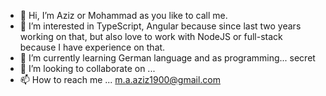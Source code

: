 - 👋 Hi, I’m Aziz or Mohammad as you like to call me.
- 👀 I’m interested in TypeScript, Angular because since last two years working on that, but also 
     love to work with NodeJS or full-stack because I have experience on that.
- 🌱 I’m currently learning German language and as programming...  secret 
- 💞️ I’m looking to collaborate on ...
- 📫 How to reach me ... m.a.aziz1900@gmail.com

<!---
vaitalaziz/vaitalaziz is a ✨ special ✨ repository because its `README.md` (this file) appears on your GitHub profile.
You can click the Preview link to take a look at your changes.
--->
